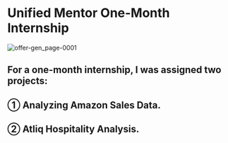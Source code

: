 # Unified Mentor One-Month Internship

![offer-gen_page-0001](https://github.com/Saquibtechlotraining/Unified-Mentor-Internship-Projects/assets/91885135/9048e8a5-5a91-40ce-97b0-baad8f85ac23)

## For a one-month internship, I was assigned two projects:

## ① Analyzing Amazon Sales Data.
## ② Atliq Hospitality Analysis.

